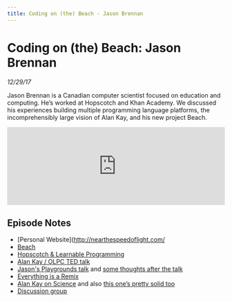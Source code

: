```yaml
---
title: Coding on (the) Beach - Jason Brennan
---
```


# Coding on (the) Beach: Jason Brennan

_12/29/17_

Jason Brennan is a Canadian computer scientist focused on education and computing. He’s worked at Hopscotch and Khan Academy. We discussed his experiences building multiple programming language platforms, the incomprehensibly large vision of Alan Kay, and his new project Beach.

<iframe src="https://omny.fm/shows/feeling-of-computing/2-0-coding-on-the-beach-jason-brennan/embed" width="100%" height="180" frameborder="0"></iframe>

## Episode Notes

- [Personal Website](http://nearthespeedoflight.com/
- [Beach](http://nearthespeedoflight.com/beach/)
- [Hopscotch & Learnable Programming](http://gethopscotch.tumblr.com/post/32807560089/learnableprogramming)
- [Alan Kay / OLPC TED talk](https://www.youtube.com/watch?v=Eg_ToU7m1MI)
- [Jason's Playgrounds talk](https://www.skilled.io/u/playgroundscon/playgrounds) and [some thoughts after the talk](http://nearthespeedoflight.com/article/2017_03_04_about_my_playgrounds_talk)
- [Everything is a Remix](https://vimeo.com/139094998)
- [Alan Kay on Science](http://www.vpri.org/pdf/m2003001_human_cond.pdf) and also [this one’s pretty solid too](http://www.squeakland.org/resources/articles/article.jsp?id=1003)
- [Discussion group](http://discuss.nearthespeedoflight.com/)
